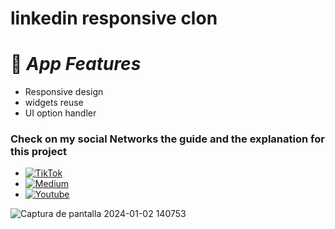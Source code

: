# linkedin responsive clon

  # :page_with_curl: **_App Features_**
  * Responsive design
  * widgets reuse
  * UI option handler 

 ### Check on my social Networks the guide and the explanation for this project 

- [![TikTok](https://img.shields.io/badge/TikTok-000000?style=for-the-badge&logo=tiktok&logoColor=white)](https://www.tiktok.com/@mobilexdev)
- [![Medium](https://img.shields.io/badge/Medium-12100E?style=for-the-badge&logo=medium&logoColor=white)](https://medium.com/@JuanFGQ)
- [![Youtube](https://img.shields.io/badge/YouTube-FF0000?style=for-the-badge&logo=youtube&logoColor=white)](https://www.youtube.com/@mobilexdev)

![Captura de pantalla 2024-01-02 140753](https://github.com/JuanFGQ/linkedin_responsive_clon/assets/97085649/d1f2ebac-f245-452d-b8c5-04823eab0148)
